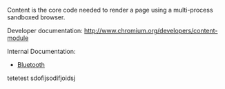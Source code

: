 Content is the core code needed to render a page using a multi-process sandboxed
browser.

Developer documentation:
http://www.chromium.org/developers/content-module

Internal Documentation:

* [Bluetooth](browser/bluetooth/README.md)


tetetest
sdofijsodifjoidsj
